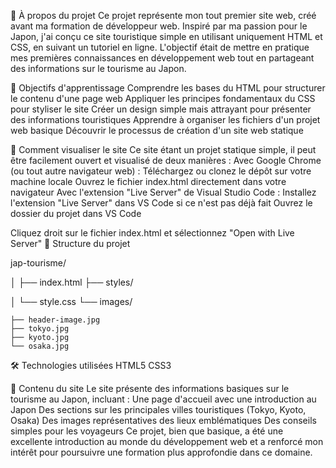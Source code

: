 🗾 À propos du projet
Ce projet représente mon tout premier site web, créé avant ma formation de développeur web. Inspiré par ma passion pour le Japon, j'ai conçu ce site touristique simple en utilisant uniquement HTML et CSS, en suivant un tutoriel en ligne. L'objectif était de mettre en pratique mes premières connaissances en développement web tout en partageant des informations sur le tourisme au Japon.

🎯 Objectifs d'apprentissage
Comprendre les bases du HTML pour structurer le contenu d'une page web
Appliquer les principes fondamentaux du CSS pour styliser le site
Créer un design simple mais attrayant pour présenter des informations touristiques
Apprendre à organiser les fichiers d'un projet web basique
Découvrir le processus de création d'un site web statique

🚀 Comment visualiser le site
Ce site étant un projet statique simple, il peut être facilement ouvert et visualisé de deux manières :
Avec Google Chrome (ou tout autre navigateur web) :
Téléchargez ou clonez le dépôt sur votre machine locale
Ouvrez le fichier index.html directement dans votre navigateur
Avec l'extension "Live Server" de Visual Studio Code :
Installez l'extension "Live Server" dans VS Code si ce n'est pas déjà fait
Ouvrez le dossier du projet dans VS Code

Cliquez droit sur le fichier index.html et sélectionnez "Open with Live Server"
📂 Structure du projet

jap-tourisme/

│
├── index.html
├── styles/

│   └── style.css
└── images/

    ├── header-image.jpg
    ├── tokyo.jpg
    ├── kyoto.jpg
    └── osaka.jpg

🛠 Technologies utilisées
HTML5
CSS3

📝 Contenu du site
Le site présente des informations basiques sur le tourisme au Japon, incluant :
Une page d'accueil avec une introduction au Japon
Des sections sur les principales villes touristiques (Tokyo, Kyoto, Osaka)
Des images représentatives des lieux emblématiques
Des conseils simples pour les voyageurs
Ce projet, bien que basique, a été une excellente introduction au monde du développement web et a renforcé mon intérêt pour poursuivre une formation plus approfondie dans ce domaine.
